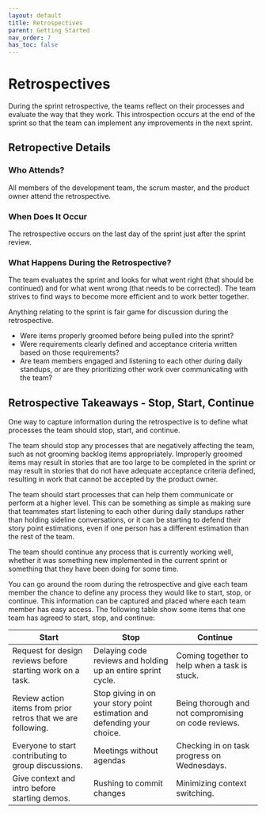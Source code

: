 ```yaml
---
layout: default
title: Retrospectives
parent: Getting Started
nav_order: 7
has_toc: false
---
```


# Retrospectives

During the sprint retrospective, the teams reflect on their processes and evaluate the way that they work. This introspection occurs at the end of 
the sprint so that the team can implement any improvements in the next sprint.

## Retropective Details

### Who Attends?
All members of the development team, the scrum master, and the product owner attend the retrospective.

### When Does It Occur
The retrospective occurs on the last day of the sprint just after the sprint review.

### What Happens During the Retrospective?

The team evaluates the sprint and looks for what went right (that should be continued) and for what went wrong (that needs to be corrected). 
The team strives to find ways to become more efficient and to work better together.

Anything relating to the sprint is fair game for discussion during the retrospective. 

* Were items properly groomed before being pulled into the sprint? 
* Were requirements clearly defined and acceptance criteria written based on those requirements? 
* Are team members engaged and listening to each other 
during daily standups, or are they prioritizing other work over communicating with the team?

## Retrospective Takeaways - Stop, Start, Continue

One way to capture information during the retrospective is to define what processes the team should stop, start, and continue. 

The team should stop any processes that are negatively affecting the team, such as not grooming backlog items appropriately. Improperly groomed 
items may result in stories that are too large to be completed in the sprint or may result in stories that do not have adequate acceptance criteria defined, 
resulting in work that cannot be accepted by the product owner. 

The team should start processes that can help them communicate or perform at a higher level. This can be something as simple as making sure that 
teammates start listening to each other during daily standups rather than holding sideline conversations, or it can be starting to defend their 
story point estimations, even if one person has a different estimation than the rest of the team.

The team should continue any process that is currently working well, whether it was something new implemented in the current sprint or something that 
they have been doing for some time.

You can go around the room during the retrospective and give each team member the chance to define any process they would like to start, stop, or 
continue. This information can be captured and placed where each team member has easy access. The following table show some items that one team has 
agreed to start, stop, and continue:

| Start                                                        | Stop                                                                     | Continue                                             |
|--------------------------------------------------------------|--------------------------------------------------------------------------|------------------------------------------------------|
| Request for design reviews before starting work on a task.   | Delaying code reviews and holding up an entire sprint cycle.             | Coming together to help when a task is stuck.        |
| Review action items from prior retros that we are following. | Stop giving in on your story point estimation and defending your choice. | Being thorough and not compromising on code reviews. |
| Everyone to start contributing to group discussions.         | Meetings without agendas                                                 | Checking in on task progress on Wednesdays.          |
| Give context and intro before starting demos.                | Rushing to commit changes                                                | Minimizing context switching.                        |
